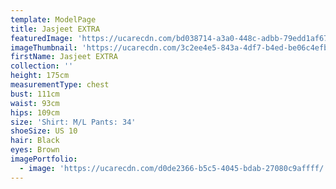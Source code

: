 ```yaml
---
template: ModelPage
title: Jasjeet EXTRA
featuredImage: 'https://ucarecdn.com/bd038714-a3a0-448c-adbb-79edd1af6729/'
imageThumbnail: 'https://ucarecdn.com/3c2ee4e5-843a-4df7-b4ed-be06c4efb791/'
firstName: Jasjeet EXTRA
collection: ''
height: 175cm
measurementType: chest
bust: 111cm
waist: 93cm
hips: 109cm
size: 'Shirt: M/L Pants: 34'
shoeSize: US 10
hair: Black
eyes: Brown
imagePortfolio:
  - image: 'https://ucarecdn.com/d0de2366-b5c5-4045-bdab-27080c9affff/'
---
```


